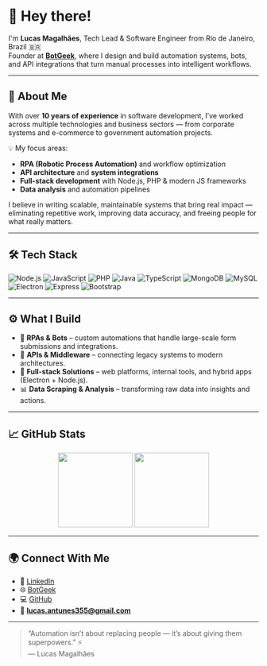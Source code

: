 # 👋 Hey there!

I'm **Lucas Magalhães**, Tech Lead & Software Engineer from Rio de Janeiro, Brazil 🇧🇷  
Founder at [**BotGeek**](https://botgeek.com.br), where I design and build automation systems, bots, and API integrations that turn manual processes into intelligent workflows.

---

## 🧠 About Me

With over **10 years of experience** in software development, I’ve worked across multiple technologies and business sectors — from corporate systems and e-commerce to government automation projects.

💡 My focus areas:  
- **RPA (Robotic Process Automation)** and workflow optimization  
- **API architecture** and **system integrations**  
- **Full-stack development** with Node.js, PHP & modern JS frameworks  
- **Data analysis** and automation pipelines  

I believe in writing scalable, maintainable systems that bring real impact — eliminating repetitive work, improving data accuracy, and freeing people for what really matters.

---

## 🛠️ Tech Stack

![Node.js](https://img.shields.io/badge/-Node.js-333?style=flat&logo=node.js)
![JavaScript](https://img.shields.io/badge/-JavaScript-333?style=flat&logo=javascript)
![PHP](https://img.shields.io/badge/-PHP-333?style=flat&logo=php)
![Java](https://img.shields.io/badge/-Java-333?style=flat&logo=java)
![TypeScript](https://img.shields.io/badge/-TypeScript-333?style=flat&logo=typescript)
![MongoDB](https://img.shields.io/badge/-MongoDB-333?style=flat&logo=mongodb)
![MySQL](https://img.shields.io/badge/-MySQL-333?style=flat&logo=mysql)
![Electron](https://img.shields.io/badge/-Electron-333?style=flat&logo=electron)
![Express](https://img.shields.io/badge/-Express-333?style=flat&logo=express)
![Bootstrap](https://img.shields.io/badge/-Bootstrap-333?style=flat&logo=bootstrap)

---

## ⚙️ What I Build

- 🤖 **RPAs & Bots** – custom automations that handle large-scale form submissions and integrations.  
- 🔗 **APIs & Middleware** – connecting legacy systems to modern architectures.  
- 🧩 **Full-stack Solutions** – web platforms, internal tools, and hybrid apps (Electron + Node.js).  
- 📊 **Data Scraping & Analysis** – transforming raw data into insights and actions.  

---

## 📈 GitHub Stats

<p align="center">
  <img src="https://github-readme-stats.vercel.app/api?username=AntunesDev&show_icons=true&theme=dark&hide_border=true" height="150"/>
  <img src="https://github-readme-stats.vercel.app/api/top-langs/?username=AntunesDev&layout=compact&theme=dark&hide_border=true" height="150"/>
</p>

---

## 🌍 Connect With Me

- 💼 [LinkedIn](https://www.linkedin.com/in/lucas-antunes/)
- 🌐 [BotGeek](https://botgeek.com.br)
- 💻 [GitHub](https://github.com/AntunesDev)
- 📧 **lucas.antunes355@gmail.com**

---

> “Automation isn’t about replacing people — it’s about giving them superpowers.” ⚡  
> — Lucas Magalhães

